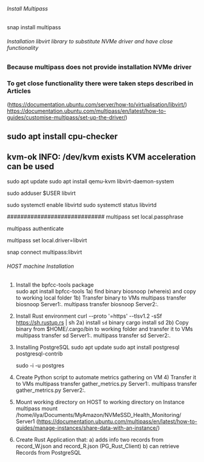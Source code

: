 ###### Install Multipass ######
snap install multipass

###### Installation libvirt library to substitute NVMe driver and have close functionality ######
### Because multipass does not provide installation NVMe driver ###
### To get close functionality there were taken steps described in Articles ###
(https://documentation.ubuntu.com/server/how-to/virtualisation/libvirt/)
https://documentation.ubuntu.com/multipass/en/latest/how-to-guides/customise-multipass/set-up-the-driver/)

sudo apt install cpu-checker
-------------------------
kvm-ok
INFO: /dev/kvm exists
KVM acceleration can be used
----------------------------
sudo apt update
sudo apt install qemu-kvm libvirt-daemon-system

sudo adduser $USER libvirt

sudo systemctl enable libvirtd
sudo systemctl status libvirtd

#############################
multipass set local.passphrase

multipass authenticate

multipass set local.driver=libvirt

snap connect multipass:libvirt

###### HOST machine Installation #########
1) Install the bpfcc-tools package  
sudo apt install bpfcc-tools
  1a) find binary biosnoop (whereis) and copy to working local folder
  1b) Transfer binary to VMs
      multipass transfer biosnoop Server1:.
      multipass transfer biosnoop Server2:.

2) Install Rust environment
curl --proto '=https' --tlsv1.2 -sSf https://sh.rustup.rs | sh
  2a) install `sd` binary
      cargo install sd
  2b) Copy binary from $HOME/.cargo/bin to working folder and transfer it to VMs
      multipass transfer sd Server1:.
      multipass transfer sd Server2:.

3) Installing PostgreSQL
      sudo apt update
      sudo apt install postgresql postgresql-contrib

    sudo -i -u postgres

4) Create Python script to automate metrics gathering on VM
   4) Transfer it to VMs
      multipass transfer gather_metrics.py Server1:.
      multipass transfer gather_metrics.py Server2:.

5) Mount working directory on HOST to working directory on Instance
      multipass mount /home/ilya/Documents/MyAmazon/NVMeSSD_Health_Monitoring/ Server1
      (https://documentation.ubuntu.com/multipass/en/latest/how-to-guides/manage-instances/share-data-with-an-instance/)

6) Create Rust Application that:
   a) adds info two records from record_W.json and record_R.json (PG_Rust_Client)
   b) can retrieve Records from PostgreSQL